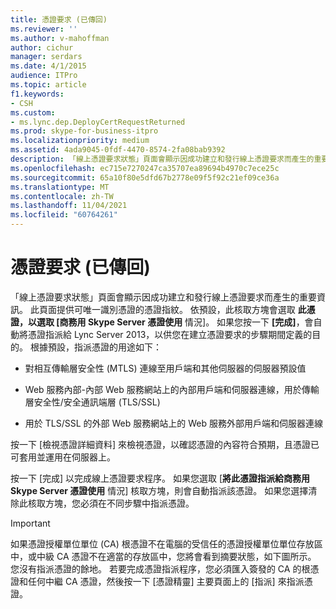 ```yaml
---
title: 憑證要求 (已傳回)
ms.reviewer: ''
ms.author: v-mahoffman
author: cichur
manager: serdars
ms.date: 4/1/2015
audience: ITPro
ms.topic: article
f1.keywords:
- CSH
ms.custom:
- ms.lync.dep.DeployCertRequestReturned
ms.prod: skype-for-business-itpro
ms.localizationpriority: medium
ms.assetid: 4ada9045-0fdf-4470-8574-2fa08bab9392
description: 「線上憑證要求狀態」頁面會顯示因成功建立和發行線上憑證要求而產生的重要資訊。 此頁面提供可唯一識別憑證的憑證指紋。 依預設，此核取方塊會選取此憑證，以選取 [商務用 Skype Server 憑證使用方式]。 如果您按一下 [完成]，會自動將憑證指派給 Lync Server 2013，以供您在建立憑證要求的步驟期間定義的目的。 根據預設，指派憑證的用途如下：
ms.openlocfilehash: ec715e7270247ca35707ea89694b4970c7ece25c
ms.sourcegitcommit: 65a10f80e5dfd67b2778e09f5f92c21ef09ce36a
ms.translationtype: MT
ms.contentlocale: zh-TW
ms.lasthandoff: 11/04/2021
ms.locfileid: "60764261"
---
```

# <a name="certificate-request-returned"></a>憑證要求 (已傳回)
 
「線上憑證要求狀態」頁面會顯示因成功建立和發行線上憑證要求而產生的重要資訊。 此頁面提供可唯一識別憑證的憑證指紋。 依預設，此核取方塊會選取 **此憑證，以選取 [商務用 Skype Server 憑證使用** 情況]。 如果您按一下 **[完成]**，會自動將憑證指派給 Lync Server 2013，以供您在建立憑證要求的步驟期間定義的目的。 根據預設，指派憑證的用途如下：
  
- 對相互傳輸層安全性 (MTLS) 連線至用戶端和其他伺服器的伺服器預設值
    
- Web 服務內部-內部 Web 服務網站上的內部用戶端和伺服器連線，用於傳輸層安全性/安全通訊端層 (TLS/SSL) 
    
- 用於 TLS/SSL 的外部 Web 服務網站上的 Web 服務外部用戶端和伺服器連線
    
按一下 [檢視憑證詳細資料] 來檢視憑證，以確認憑證的內容符合預期，且憑證已可套用並運用在伺服器上。
  
按一下 [完成] 以完成線上憑證要求程序。 如果您選取 [**將此憑證指派給商務用 Skype Server 憑證使用** 情況] 核取方塊，則會自動指派該憑證。 如果您選擇清除此核取方塊，您必須在不同步驟中指派憑證。 
  
> [!IMPORTANT]
> 如果憑證授權單位單位 (CA) 根憑證不在電腦的受信任的憑證授權單位單位存放區中，或中級 CA 憑證不在適當的存放區中，您將會看到摘要狀態，如下圖所示。 您沒有指派憑證的餘地。 若要完成憑證指派程序，您必須匯入簽發的 CA 的根憑證和任何中繼 CA 憑證，然後按一下 [憑證精靈] 主要頁面上的 [指派] 來指派憑證。
  

